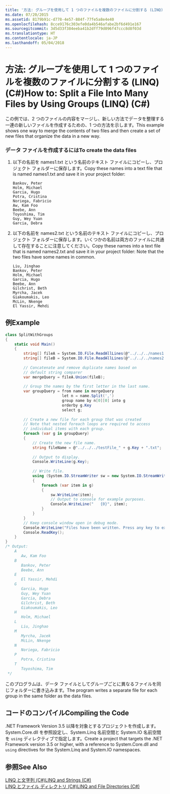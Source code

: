 ```yaml
---
title: '方法: グループを使用して 1 つのファイルを複数のファイルに分割する (LINQ) (C#)'
ms.date: 07/20/2015
ms.assetid: 8179b91c-d778-4e57-884f-77fe5a8e4e40
ms.openlocfilehash: 8cce9176c303efe0da4b546afabe2bf6d491e167
ms.sourcegitcommit: 3d5d33f384eeba41b2dff79d096f47ccc8d8f03d
ms.translationtype: HT
ms.contentlocale: ja-JP
ms.lasthandoff: 05/04/2018
---
```

# <a name="how-to-split-a-file-into-many-files-by-using-groups-linq-c"></a><span data-ttu-id="a45a6-102">方法: グループを使用して 1 つのファイルを複数のファイルに分割する (LINQ) (C#)</span><span class="sxs-lookup"><span data-stu-id="a45a6-102">How to: Split a File Into Many Files by Using Groups (LINQ) (C#)</span></span>
<span data-ttu-id="a45a6-103">この例では、2 つのファイルの内容をマージし、新しい方法でデータを整理する一連の新しいファイルを作成するための、1 つの方法を示します。</span><span class="sxs-lookup"><span data-stu-id="a45a6-103">This example shows one way to merge the contents of two files and then create a set of new files that organize the data in a new way.</span></span>  
  
### <a name="to-create-the-data-files"></a><span data-ttu-id="a45a6-104">データ ファイルを作成するには</span><span class="sxs-lookup"><span data-stu-id="a45a6-104">To create the data files</span></span>  
  
1.  <span data-ttu-id="a45a6-105">以下の名前を names1.txt という名前のテキスト ファイルにコピーし、プロジェクト フォルダーに保存します。</span><span class="sxs-lookup"><span data-stu-id="a45a6-105">Copy these names into a text file that is named names1.txt and save it in your project folder:</span></span>  
  
    ```  
    Bankov, Peter  
    Holm, Michael  
    Garcia, Hugo  
    Potra, Cristina  
    Noriega, Fabricio  
    Aw, Kam Foo  
    Beebe, Ann  
    Toyoshima, Tim  
    Guy, Wey Yuan  
    Garcia, Debra  
    ```  
  
2.  <span data-ttu-id="a45a6-106">以下の名前を names2.txt という名前のテキスト ファイルにコピーし、プロジェクト フォルダーに保存します。いくつかの名前は両方のファイルに共通して存在することに注意してください。</span><span class="sxs-lookup"><span data-stu-id="a45a6-106">Copy these names into a text file that is named names2.txt and save it in your project folder: Note that the two files have some names in common.</span></span>  
  
    ```  
    Liu, Jinghao  
    Bankov, Peter  
    Holm, Michael  
    Garcia, Hugo  
    Beebe, Ann  
    Gilchrist, Beth  
    Myrcha, Jacek  
    Giakoumakis, Leo  
    McLin, Nkenge  
    El Yassir, Mehdi  
    ```  
  
## <a name="example"></a><span data-ttu-id="a45a6-107">例</span><span class="sxs-lookup"><span data-stu-id="a45a6-107">Example</span></span>  
  
```csharp  
class SplitWithGroups  
{  
    static void Main()  
    {  
        string[] fileA = System.IO.File.ReadAllLines(@"../../../names1.txt");  
        string[] fileB = System.IO.File.ReadAllLines(@"../../../names2.txt");  
  
        // Concatenate and remove duplicate names based on  
        // default string comparer  
        var mergeQuery = fileA.Union(fileB);  
  
        // Group the names by the first letter in the last name.  
        var groupQuery = from name in mergeQuery  
                         let n = name.Split(',')  
                         group name by n[0][0] into g  
                         orderby g.Key  
                         select g;  
  
        // Create a new file for each group that was created  
        // Note that nested foreach loops are required to access  
        // individual items with each group.  
        foreach (var g in groupQuery)  
        {  
            // Create the new file name.  
            string fileName = @"../../../testFile_" + g.Key + ".txt";  
  
            // Output to display.  
            Console.WriteLine(g.Key);  
  
            // Write file.  
            using (System.IO.StreamWriter sw = new System.IO.StreamWriter(fileName))  
            {  
                foreach (var item in g)  
                {  
                    sw.WriteLine(item);  
                    // Output to console for example purposes.  
                    Console.WriteLine("   {0}", item);  
                }  
            }  
        }  
        // Keep console window open in debug mode.  
        Console.WriteLine("Files have been written. Press any key to exit");  
        Console.ReadKey();  
    }  
}  
/* Output:   
    A  
       Aw, Kam Foo  
    B  
       Bankov, Peter  
       Beebe, Ann  
    E  
       El Yassir, Mehdi  
    G  
       Garcia, Hugo  
       Guy, Wey Yuan  
       Garcia, Debra  
       Gilchrist, Beth  
       Giakoumakis, Leo  
    H  
       Holm, Michael  
    L  
       Liu, Jinghao  
    M  
       Myrcha, Jacek  
       McLin, Nkenge  
    N  
       Noriega, Fabricio  
    P  
       Potra, Cristina  
    T  
       Toyoshima, Tim  
 */  
```  
  
 <span data-ttu-id="a45a6-108">このプログラムは、データ ファイルとしてグループごとに異なるファイルを同じフォルダーに書き込みます。</span><span class="sxs-lookup"><span data-stu-id="a45a6-108">The program writes a separate file for each group in the same folder as the data files.</span></span>  
  
## <a name="compiling-the-code"></a><span data-ttu-id="a45a6-109">コードのコンパイル</span><span class="sxs-lookup"><span data-stu-id="a45a6-109">Compiling the Code</span></span>  
 <span data-ttu-id="a45a6-110">.NET Framework Version 3.5 以降を対象とするプロジェクトを作成します。System.Core.dll を参照設定し、System.Linq 名前空間と System.IO 名前空間を `using` ディレクティブで指定します。</span><span class="sxs-lookup"><span data-stu-id="a45a6-110">Create a project that targets the .NET Framework  version 3.5 or higher, with a reference to System.Core.dll and `using` directives for the System.Linq and System.IO namespaces.</span></span>  
  
## <a name="see-also"></a><span data-ttu-id="a45a6-111">参照</span><span class="sxs-lookup"><span data-stu-id="a45a6-111">See Also</span></span>  
 [<span data-ttu-id="a45a6-112">LINQ と文字列 (C#)</span><span class="sxs-lookup"><span data-stu-id="a45a6-112">LINQ and Strings (C#)</span></span>](../../../../csharp/programming-guide/concepts/linq/linq-and-strings.md)  
 [<span data-ttu-id="a45a6-113">LINQ とファイル ディレクトリ (C#)</span><span class="sxs-lookup"><span data-stu-id="a45a6-113">LINQ and File Directories (C#)</span></span>](../../../../csharp/programming-guide/concepts/linq/linq-and-file-directories.md)
